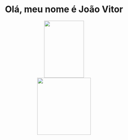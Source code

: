 <h1 align="center">Olá, meu nome é João Vitor</h1>

<div align="center">
  <a href="https://github.com/joaovitorscr">
  <img height="180em" width="50%" src="https://github-readme-stats.vercel.app/api?username=joaovitorscr&show_icons=true&theme=radical&include_all_commits=true&count_private=true"/>
  <img height="180em" width="58%" src="https://github-readme-stats.vercel.app/api/top-langs/?username=joaovitorscr&layout=compact&langs_count=7&theme=radical"/>
</div>
